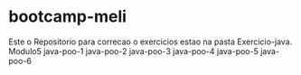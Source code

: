 # bootcamp-meli
Este o Repositorio para correcao o exercicios estao na pasta Exercicio-java.
Modulo5
  java-poo-1
  java-poo-2
  java-poo-3
  java-poo-4
  java-poo-5
  java-poo-6
